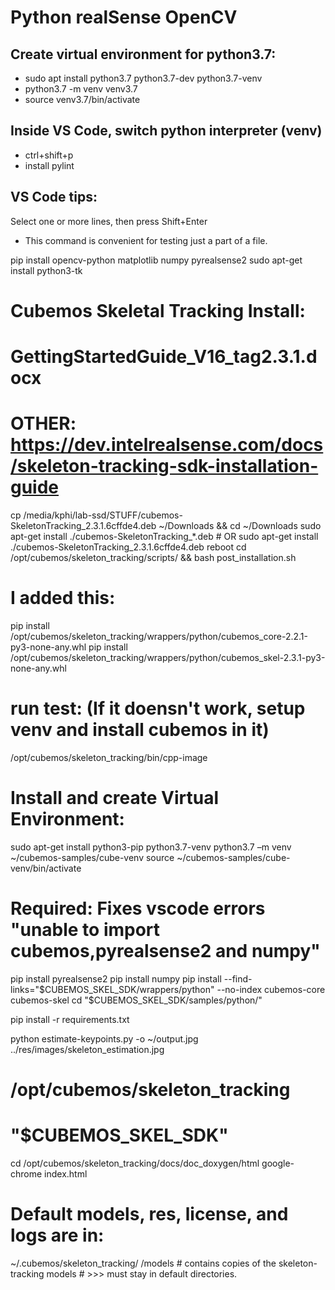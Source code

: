 # Python realSense OpenCV
## Create virtual environment for python3.7:
- sudo apt install python3.7 python3.7-dev python3.7-venv
- python3.7 -m venv venv3.7
- source venv3.7/bin/activate

## Inside VS Code, switch python interpreter (venv)
- ctrl+shift+p
- install pylint

## VS Code tips:
Select one or more lines, then press Shift+Enter 
- This command is convenient for testing just a part of a file.

pip install opencv-python matplotlib numpy pyrealsense2
sudo apt-get install python3-tk

# Cubemos Skeletal Tracking Install:
# GettingStartedGuide_V16_tag2.3.1.docx
# OTHER: https://dev.intelrealsense.com/docs/skeleton-tracking-sdk-installation-guide
cp /media/kphi/lab-ssd/STUFF/cubemos-SkeletonTracking_2.3.1.6cffde4.deb ~/Downloads && cd ~/Downloads
sudo apt-get install ./cubemos-SkeletonTracking_*.deb # OR
sudo apt-get install ./cubemos-SkeletonTracking_2.3.1.6cffde4.deb
reboot
cd /opt/cubemos/skeleton_tracking/scripts/ && bash post_installation.sh 

# I added this:
pip install /opt/cubemos/skeleton_tracking/wrappers/python/cubemos_core-2.2.1-py3-none-any.whl
pip install /opt/cubemos/skeleton_tracking/wrappers/python/cubemos_skel-2.3.1-py3-none-any.whl

# run test: (If it doensn't work, setup venv and install cubemos in it)
/opt/cubemos/skeleton_tracking/bin/cpp-image

# Install and create Virtual Environment:
sudo apt-get install python3-pip python3.7-venv
python3.7 –m venv ~/cubemos-samples/cube-venv
source ~/cubemos-samples/cube-venv/bin/activate

# Required: Fixes vscode errors "unable to import cubemos,pyrealsense2 and numpy"
pip install pyrealsense2
pip install numpy
pip install --find-links="$CUBEMOS_SKEL_SDK/wrappers/python" --no-index cubemos-core cubemos-skel
cd "$CUBEMOS_SKEL_SDK/samples/python/" 

pip install -r requirements.txt

python estimate-keypoints.py -o ~/output.jpg \
../res/images/skeleton_estimation.jpg

# /opt/cubemos/skeleton_tracking
# "$CUBEMOS_SKEL_SDK"

cd /opt/cubemos/skeleton_tracking/docs/doc_doxygen/html
google-chrome index.html

# Default models, res, license, and logs are in:
~/.cubemos/skeleton_tracking/
/models # contains copies of the skeleton-tracking models
        # >>> must stay in default directories.

